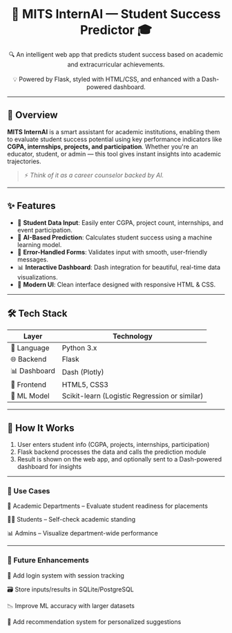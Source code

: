 <h1 align="center">🚀 MITS InternAI — Student Success Predictor 🎓</h1>

<p align="center">
  🔍 An intelligent web app that predicts student success based on academic and extracurricular achievements.  
  <br><br>
  💡 Powered by Flask, styled with HTML/CSS, and enhanced with a Dash-powered dashboard.
</p>

---

## 📌 Overview

**MITS InternAI** is a smart assistant for academic institutions, enabling them to evaluate student success potential using key performance indicators like **CGPA, internships, projects, and participation**. Whether you're an educator, student, or admin — this tool gives instant insights into academic trajectories.

> ⚡ *Think of it as a career counselor backed by AI.*

---

## ✨ Features

- 📝 **Student Data Input**: Easily enter CGPA, project count, internships, and event participation.
- 🧠 **AI-Based Prediction**: Calculates student success using a machine learning model.
- 🧪 **Error-Handled Forms**: Validates input with smooth, user-friendly messages.
- 📊 **Interactive Dashboard**: Dash integration for beautiful, real-time data visualizations.
- 🎨 **Modern UI**: Clean interface designed with responsive HTML & CSS.

---

## 🛠️ Tech Stack

| Layer         | Technology           |
|---------------|----------------------|
| 🐍 Language     | Python 3.x            |
| 🌐 Backend     | Flask                |
| 📊 Dashboard   | Dash (Plotly)        |
| 🎨 Frontend    | HTML5, CSS3          |
| 🤖 ML Model    | Scikit-learn (Logistic Regression or similar) |

---

## 🚦 How It Works

1. User enters student info (CGPA, projects, internships, participation)
2. Flask backend processes the data and calls the prediction module
3. Result is shown on the web app, and optionally sent to a Dash-powered dashboard for insights

---

### 🎯 Use Cases

🏫 Academic Departments – Evaluate student readiness for placements

👩‍🎓 Students – Self-check academic standing

📊 Admins – Visualize department-wide performance

---

### 🌱 Future Enhancements

🔐 Add login system with session tracking

🗃️ Store inputs/results in SQLite/PostgreSQL

📉 Improve ML accuracy with larger datasets

🧩 Add recommendation system for personalized suggestions


